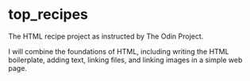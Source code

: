 # top_recipes
The HTML recipe project as instructed by The Odin Project.

I will combine the foundations of HTML, including writing the HTML boilerplate, adding text, linking files, and linking images in a simple web page.
